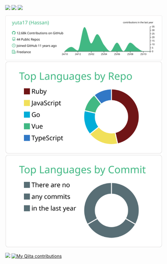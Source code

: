 [![](https://img.shields.io/badge/-Rails-000?style=flat&logo=ruby-on-rails)](https://github.com/yuta17)
[![](https://img.shields.io/badge/-Rails-000?style=flat&logo=nuxt)](https://github.com/yuta17)
[![](https://img.shields.io/badge/-Docker-000?style=flat&logo=docker)](https://github.com/yuta17)

[![](https://raw.githubusercontent.com/yuta17/yuta17/master/profile-summary-card-output/vue/0-profile-details.svg)](https://github.com/vn7n24fzkq/github-profile-summary-cards)
[![](https://raw.githubusercontent.com/yuta17/yuta17/master/profile-summary-card-output/vue/1-repos-per-language.svg)](https://github.com/vn7n24fzkq/github-profile-summary-cards)
[![](https://raw.githubusercontent.com/yuta17/yuta17/master/profile-summary-card-output/vue/2-most-commit-language.svg)](https://github.com/vn7n24fzkq/github-profile-summary-cards)

![](https://komarev.com/ghpvc/?username=yuta17&color=green)
[![My Qiita contributions](https://qiita-badge.apiapi.app/s/hassan/contributions.svg)](http://qiita.com/hassan)
